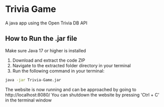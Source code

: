 # Trivia Game

A java app using the Open Trivia DB API

## How to Run the .jar file

Make sure Java 17 or higher is installed

1. Download and extract the code ZIP
2. Navigate to the extracted folder directory in your terminal
2. Run the following command in your terminal:

```bash
java -jar Trivia-Game.jar
```

The website is now running and can be approached by going to http://localhost:8080/ 
You can shutdown the website by pressing 'Ctrl + C' in the terminal window